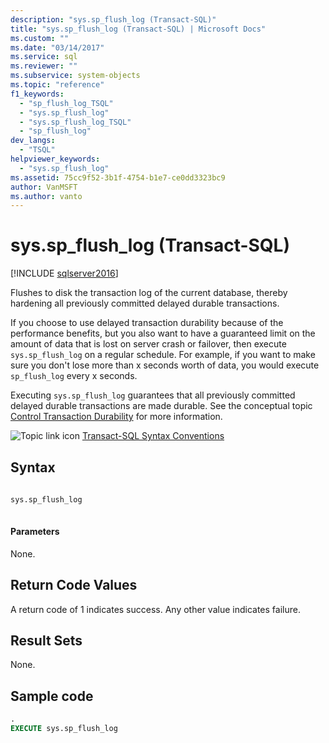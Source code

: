 ```yaml
---
description: "sys.sp_flush_log (Transact-SQL)"
title: "sys.sp_flush_log (Transact-SQL) | Microsoft Docs"
ms.custom: ""
ms.date: "03/14/2017"
ms.service: sql
ms.reviewer: ""
ms.subservice: system-objects
ms.topic: "reference"
f1_keywords: 
  - "sp_flush_log_TSQL"
  - "sys.sp_flush_log"
  - "sys.sp_flush_log_TSQL"
  - "sp_flush_log"
dev_langs: 
  - "TSQL"
helpviewer_keywords: 
  - "sys.sp_flush_log"
ms.assetid: 75cc9f52-3b1f-4754-b1e7-ce0dd3323bc9
author: VanMSFT
ms.author: vanto
---
```

# sys.sp_flush_log (Transact-SQL)
[!INCLUDE [sqlserver2016](../../includes/applies-to-version/sqlserver2016.md)]

  Flushes to disk the  transaction log of the current database, thereby hardening all previously committed delayed durable transactions.  
  
 If you choose to use delayed transaction durability because of the performance benefits, but you also want to have a guaranteed limit on the amount of data that is lost on server crash or failover, then execute `sys.sp_flush_log` on a regular schedule. For example, if you want to make sure you don't lose more than x seconds worth of data, you would execute `sp_flush_log` every x seconds.  
  
 Executing `sys.sp_flush_log` guarantees that all previously committed delayed durable transactions are made durable. See the conceptual topic [Control Transaction Durability](../../relational-databases/logs/control-transaction-durability.md) for more information.  
  
 ![Topic link icon](../../database-engine/configure-windows/media/topic-link.gif "Topic link icon") [Transact-SQL Syntax Conventions](../../t-sql/language-elements/transact-sql-syntax-conventions-transact-sql.md)  
  
## Syntax  
  
```sql  
  
sys.sp_flush_log  
  
```  
  
#### Parameters  
 None.  
  
## Return Code Values  
 A return code of 1 indicates success.  Any other value indicates failure.  
  
## Result Sets  
 None.  
  
## Sample code  
  
```sql  
.  
EXECUTE sys.sp_flush_log  
  
```  
  
  

